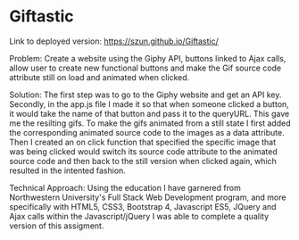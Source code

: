 # Giftastic

Link to deployed version: https://szun.github.io/Giftastic/

Problem: Create a website using the Giphy API, buttons linked to Ajax calls, allow user to create new functional buttons and make the Gif source code attribute still on load and animated when clicked. 

Solution: The first step was to go to the Giphy website and get an API key. Secondly, in the app.js file I made it so that when someone clicked a button, it would take the name of that button and pass it to the queryURL. This gave me the resilting gifs. To make the gifs animated from a still state I first added the corresponding animated source code to the images as a data attribute. Then I created an on click function that specified the specific image that was being clicked would switch its source code attribute to the animated source code and then back to the still version when clicked again, which resulted in the intented fashion. 

Technical Approach: Using the education I have garnered from Northwestern University's Full Stack Web Development program, and more specifically with HTML5, CSS3, Bootstrap 4, Javascript ES5, JQuery and Ajax calls within the Javascript/jQuery I was able to complete a quality version of this assigment. 
